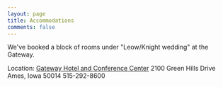 ```yaml
---
layout: page
title: Accommodations
comments: false
---
```


We've booked a block of rooms under "Leow/Knight wedding" at the Gateway.

Location: 
[Gateway Hotel and Conference Center](http://gatewayames.com/)
2100 Green Hills Drive
Ames, Iowa 50014
515-292-8600

